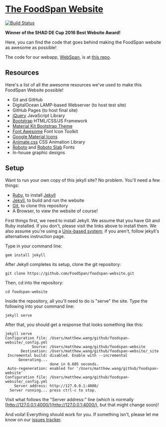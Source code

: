 # [The FoodSpan Website](https://foodspan.github.io)

[![Build Status](https://travis-ci.org/FoodSpan/foodspan-website.svg?branch=master)](https://travis-ci.org/FoodSpan/foodspan-website)

**Winner of the SHAD DE Cup 2016 Best Website Award!**

Here, you can find the code that goes behind making the FoodSpan website as awesome as possible!

The code for our webapp, [WebSpan](https://matthewwang.me/foodspan-website/webspan/index.php), is at [this repo](https://github.com/FoodSpan/webspan).

## Resources

Here's a list of all the awesome resources we've used to make this FoodSpan Website possible!

* Git and GitHub
* DigitalOcean LAMP-based Webserver (to host test site)
* GitHub Pages (to host final site)
* [jQuery](https://jquery.com/) JavaScript Library
* [Bootstrap](http://getbootstrap.com) HTML/CSS/JS Framework
* [Material Kit Bootstrap Theme](http://www.creative-tim.com/product/material-kit)
* [Font Awesome](http://fontawesome.io) Font Icon Toolkit
* [Google Material Icons](https://design.google.com/icons/)
* [Animate.css](https://github.com/daneden/animate.css) CSS Animation Library
* [Roboto](https://fonts.google.com/specimen/Roboto) and [Roboto Slab](https://fonts.google.com/specimen/Roboto+Slab) Fonts
* In-house graphic designs

## Setup

Want to run your own copy of this jekyll site? No problem. You'll need a few things:

* [Ruby](https://www.ruby-lang.org/en/), to install [Jekyll](https://jekyllrb.com)
* [Jekyll](https://jekyllrb.com), to build and run the website
* [Git](https://git-scm.com/), to clone this repository
* A Browser, to view the website of course!

First things first, we need to install Jekyll. We assume that you have Git and Ruby installed. If you don't, please visit the links above to install them. We also assume you're using a [Unix-based system](https://en.wikipedia.org/wiki/Unix); if you aren't, follow jekyll's alternatives instruction page.

Type in your command line:
```
gem install jekyll
```

After Jekyll completes its setup, clone the git repository:
```
git clone https://github.com/FoodSpan/foodspan-website.git
```

Then, cd into the repository:
```
cd foodspan-website
```

Inside the repository, all you'll need to do is "serve" the site. Type the following into your command line:
```
jekyll serve
```

After that, you should get a response that looks something like this:

```
jekyll serve
Configuration file: /Users/matthew.wang/github/foodspan-website/_config.yml
            Source: /Users/matthew.wang/github/foodspan-website
       Destination: /Users/matthew.wang/github/foodspan-website/_site
 Incremental build: disabled. Enable with --incremental
      Generating...
                    done in 0.605 seconds.
 Auto-regeneration: enabled for '/Users/matthew.wang/github/foodspan-website'
Configuration file: /Users/matthew.wang/github/foodspan-website/_config.yml
    Server address: http://127.0.0.1:4000/
  Server running... press ctrl-c to stop.

```

Visit what follows the "Server address:" line (which is normally [http://127.0.0.1:4000/](http://127.0.0.1:4000/), but that might change soon)!

And voila! Everything should work for you. If something isn't, please let me know on our [issues tracker](https://github.com/FoodSpan/foodspan-website/issues).
